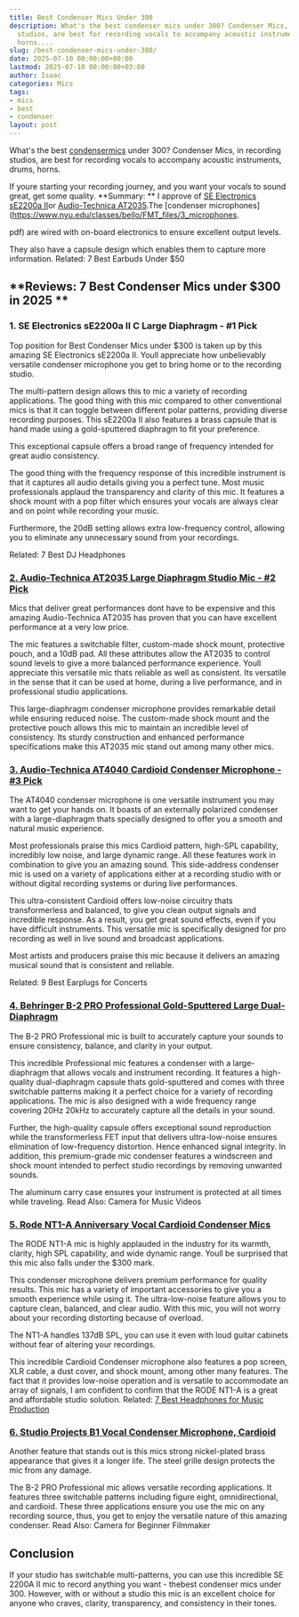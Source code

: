 ```yaml
---
title: Best Condenser Mics Under 300
description: What's the best condenser mics under 300? Condenser Mics, in recording
  studios, are best for recording vocals to accompany acoustic instruments, drums,
  horns....
slug: /best-condenser-mics-under-300/
date: 2025-07-10 00:00:00+00:00
lastmod: 2025-07-10 00:00:00+03:00
author: Isaac
categories: Mics
tags:
- mics
- best
- condenser
layout: post
---
```

What's the best [condenser](https://pestpolicy.com/best-condenser-mic-under-200/)[mics](https://pestpolicy.com/best-harmonica-microphones/) under 300? Condenser Mics, in recording studios, are best for recording vocals to accompany acoustic instruments, drums, horns.

If youre starting your recording journey, and you want your vocals to sound great, get some quality. **Summary: ** I approve of [SE Electronics sE2200a II](https://www.amazon.com/dp/B007W294X8/?tag=p-policy-20)or [Audio-Technica AT2035](https://www.amazon.com/dp/B00D6RMFG6/?tag=p-policy-20).The [condenser microphones](https://www.nyu.edu/classes/bello/FMT_files/3_microphones.

pdf) are wired with on-board electronics to ensure excellent output levels.

They also have a capsule design which enables them to capture more information. Related: 7 Best Earbuds Under $50

##  **Reviews: 7 Best Condenser Mics under $300 in 2025 **

###  **1. SE Electronics sE2200a II C Large Diaphragm - #1 Pick**

Top position for Best Condenser Mics under $300 is taken up by this amazing SE Electronics sE2200a II. Youll appreciate how unbelievably versatile condenser microphone you get to bring home or to the recording studio.

The multi-pattern design allows this to mic a variety of recording applications. The good thing with this mic compared to other conventional mics is that it can toggle between different polar patterns, providing diverse recording purposes. This sE2200a II also features a brass capsule that is hand made using a gold-sputtered diaphragm to fit your preference.

This exceptional capsule offers a broad range of frequency intended for great audio consistency.

The good thing with the frequency response of this incredible instrument is that it captures all audio details giving you a perfect tune. Most music professionals applaud the transparency and clarity of this mic. It features a shock mount with a pop filter which ensures your vocals are always clear and on point while recording your music.

Furthermore, the 20dB setting allows extra low-frequency control, allowing you to eliminate any unnecessary sound from your recordings.

Related: 7 Best DJ Headphones

###  [2. Audio-Technica AT2035 Large Diaphragm Studio Mic - #2 Pick](https://www.amazon.com/dp/B00D6RMFG6/?tag=p-policy-20)

Mics that deliver great performances dont have to be expensive and this amazing Audio-Technica AT2035 has proven that you can have excellent performance at a very low price.

The mic features a switchable filter, custom-made shock mount, protective pouch, and a 10dB pad. All these attributes allow the AT2035 to control sound levels to give a more balanced performance experience. Youll appreciate this versatile mic thats reliable as well as consistent. Its versatile in the sense that it can be used at home, during a live performance, and in professional studio applications.

This large-diaphragm condenser microphone provides remarkable detail while ensuring reduced noise. The custom-made shock mount and the protective pouch allows this mic to maintain an incredible level of consistency. Its sturdy construction and enhanced performance specifications make this AT2035 mic stand out among many other mics.

###  [3. Audio-Technica AT4040 Cardioid Condenser Microphone - #3 Pick](https://www.amazon.com/dp/B00D6RMFG6/?tag=p-policy-20)

The AT4040 condenser microphone is one versatile instrument you may want to get your hands on. It boasts of an externally polarized condenser with a large-diaphragm thats specially designed to offer you a smooth and natural music experience.

Most professionals praise this mics Cardioid pattern, high-SPL capability, incredibly low noise, and large dynamic range. All these features work in combination to give you an amazing sound. This side-address condenser mic is used on a variety of applications either at a recording studio with or without digital recording systems or during live performances.

This ultra-consistent Cardioid offers low-noise circuitry thats transformerless and balanced, to give you clean output signals and incredible response. As a result, you get great sound effects, even if you have difficult instruments. This versatile mic is specifically designed for pro recording as well in live sound and broadcast applications.

Most artists and producers praise this mic because it delivers an amazing musical sound that is consistent and reliable.

Related: 9 Best Earplugs for Concerts

###  [4. Behringer B-2 PRO Professional Gold-Sputtered Large Dual-Diaphragm](https://www.amazon.com/dp/B000CZ0RLA/?tag=p-policy-20)

The B-2 PRO Professional mic is built to accurately capture your sounds to ensure consistency, balance, and clarity in your output.

This incredible Professional mic features a condenser with a large-diaphragm that allows vocals and instrument recording. It features a high-quality dual-diaphragm capsule thats gold-sputtered and comes with three switchable patterns making it a perfect choice for a variety of recording applications. The mic is also designed with a wide frequency range covering 20Hz 20kHz to accurately capture all the details in your sound.

Further, the high-quality capsule offers exceptional sound reproduction while the transformerless FET input that delivers ultra-low-noise ensures elimination of low-frequency distortion. Hence enhanced signal integrity. In addition, this premium-grade mic condenser features a windscreen and shock mount intended to perfect studio recordings by removing unwanted sounds.

The aluminum carry case ensures your instrument is protected at all times while traveling. Read Also: Camera for Music Videos

###  [5. Rode NT1-A Anniversary Vocal Cardioid Condenser Mics](https://www.amazon.com/dp/B002QAUOKS/?tag=p-policy-20)

The RODE NT1-A mic is highly applauded in the industry for its warmth, clarity, high SPL capability, and wide dynamic range. Youll be surprised that this mic also falls under the $300 mark.

This condenser microphone delivers premium performance for quality results. This mic has a variety of important accessories to give you a smooth experience while using it. The ultra-low-noise feature allows you to capture clean, balanced, and clear audio. With this mic, you will not worry about your recording distorting because of overload.

The NT1-A handles 137dB SPL, you can use it even with loud guitar cabinets without fear of altering your recordings.

This incredible Cardioid Condenser microphone also features a pop screen, XLR cable, a dust cover, and shock mount, among other many features. The fact that it provides low-noise operation and is versatile to accommodate an array of signals, I am confident to confirm that the RODE NT1-A is a great and affordable studio solution. Related: [7 Best Headphones for Music Production](https://pestpolicy.com/best-headphones-for-music-production/)

###  [6. Studio Projects B1 Vocal Condenser Microphone, Cardioid](https://www.amazon.com/dp/B0006AZN4W/?tag=p-policy-20)

Another feature that stands out is this mics strong nickel-plated brass appearance that gives it a longer life. The steel grille design protects the mic from any damage.

The B-2 PRO Professional mic allows versatile recording applications. It features three switchable patterns including figure eight, omnidirectional, and cardioid. These three applications ensure you use the mic on any recording source, thus, you get to enjoy the versatile nature of this amazing condenser. Read Also: Camera for Beginner Filmmaker

##  Conclusion

If your studio has switchable multi-patterns, you can use this incredible SE 2200A II mic to record anything you want - thebest condenser mics under 300. However, with or without a studio this mic is an excellent choice for anyone who craves, clarity, transparency, and consistency in their tones.